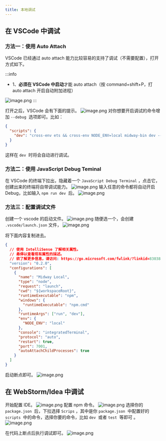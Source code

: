 ```yaml
---
title: 本地调试
---
```


## 在 VSCode 中调试

### 方法一：使用 Auto Attach

VSCode 已经通过 auto attach 能力比较容易的支持了调试（不需要配置），打开方式如下。

:::info

- 1、**必须在 VSCode 中启动**才能 auto attach（按 command+shift+P，打 auto attach 开启自动附加进程）

![image.png](https://cdn.nlark.com/yuque/0/2020/png/501408/1587030210005-3110674f-aec7-47a3-b1c4-2dceceaccbe0.png#align=left&display=inline&height=219&margin=%5Bobject%20Object%5D&name=image.png&originHeight=438&originWidth=2446&size=111294&status=done&style=none&width=1223)
:::

打开之后，VSCode 会有下面的提示。
![image.png](https://cdn.nlark.com/yuque/0/2020/png/501408/1600960974458-3d965f74-d0cc-4be8-9228-5d1514f3ced1.png#align=left&display=inline&height=32&margin=%5Bobject%20Object%5D&name=image.png&originHeight=64&originWidth=1368&size=15786&status=done&style=none&width=684)
对你想要开启调试的命令增加 `--debug`  选项即可。比如：

```json
{
  "scripts": {
    "dev": "cross-env ets && cross-env NODE_ENV=local midway-bin dev --ts --debug"
  }
}
```

这样在 `dev`  时将会自动进行调试。

### 方法二：使用 JavaScript Debug Teminal

在 VSCode 的终端下拉出，隐藏着一个 `JavaScript Debug Terminal` ，点击它，创建出来的终端将自带调试能力。
![image.png](https://cdn.nlark.com/yuque/0/2020/png/501408/1600961364664-67885e44-3308-4c98-95ff-1af398dba9ae.png#align=left&display=inline&height=182&margin=%5Bobject%20Object%5D&name=image.png&originHeight=364&originWidth=1030&size=141353&status=done&style=none&width=515)
输入任意的命令都将自动开启 Debug，比如输入 `npm run dev`  后。
![image.png](https://cdn.nlark.com/yuque/0/2020/png/501408/1600961451349-29b4b0a7-5863-4ff3-a66c-db58eb1cc199.png#align=left&display=inline&height=522&margin=%5Bobject%20Object%5D&name=image.png&originHeight=1044&originWidth=2746&size=212246&status=done&style=none&width=1373)

### 方法三：配置调试文件

创建一个 vscode 的启动文件。
![image.png](https://cdn.nlark.com/yuque/0/2021/png/501408/1612503130603-a83b5e41-e6b9-49e6-be5a-4bfb993b48b7.png#align=left&display=inline&height=344&margin=%5Bobject%20Object%5D&name=image.png&originHeight=344&originWidth=645&size=28531&status=done&style=none&width=645)
随便选一个，会创建 `.vscode/launch.json` 文件，
![image.png](https://cdn.nlark.com/yuque/0/2021/png/501408/1612503193927-26976931-b53a-4144-bd57-c4d178d2d8ec.png#align=left&display=inline&height=231&margin=%5Bobject%20Object%5D&name=image.png&originHeight=231&originWidth=655&size=21494&status=done&style=none&width=655)

将下面内容复制进去。

```json
{
  // 使用 IntelliSense 了解相关属性。
  // 悬停以查看现有属性的描述。
  // 欲了解更多信息，请访问: https://go.microsoft.com/fwlink/?linkid=830387
  "version": "0.2.0",
  "configurations": [
    {
      "name": "Midway Local",
      "type": "node",
      "request": "launch",
      "cwd": "${workspaceRoot}",
      "runtimeExecutable": "npm",
      "windows": {
        "runtimeExecutable": "npm.cmd"
      },
      "runtimeArgs": ["run", "dev"],
      "env": {
        "NODE_ENV": "local"
      },
      "console": "integratedTerminal",
      "protocol": "auto",
      "restart": true,
      "port": 7001,
      "autoAttachChildProcesses": true
    }
  ]
}
```

启动断点即可。
![image.png](https://cdn.nlark.com/yuque/0/2021/png/501408/1612503389173-0f8e3219-0fe7-43d7-89c2-f0283bc249a9.png#align=left&display=inline&height=1020&margin=%5Bobject%20Object%5D&name=image.png&originHeight=1020&originWidth=1470&size=199463&status=done&style=none&width=1470)

## 在 WebStorm/Idea 中调试

开始配置 IDE。
![image.png](https://cdn.nlark.com/yuque/0/2020/png/501408/1587031125652-b33f5a18-8ae1-405f-b1a9-bd6ea923e099.png#align=left&display=inline&height=346&margin=%5Bobject%20Object%5D&name=image.png&originHeight=692&originWidth=1110&size=83457&status=done&style=none&width=555)
配置 npm 命令。
![image.png](https://cdn.nlark.com/yuque/0/2020/png/501408/1608369067606-9bd2faf2-757c-44e6-8ce1-c2d32508aedf.png#align=left&display=inline&height=473&margin=%5Bobject%20Object%5D&name=image.png&originHeight=946&originWidth=620&size=146092&status=done&style=none&width=310)
选择你的 `package.json`  后，下拉选择 `Scrips` ，其中是你 `package.json`  中配置好的 `scripts`  中的命令，选择你要的命令，比如 `dev`  或者 `test`  等即可 。
![image.png](https://cdn.nlark.com/yuque/0/2020/png/501408/1608369181502-5d1fabff-595a-4dd2-90a4-69e4d5963062.png#align=left&display=inline&height=533&margin=%5Bobject%20Object%5D&name=image.png&originHeight=1066&originWidth=1572&size=189712&status=done&style=none&width=786)

在代码上断点后执行调试即可。
![image.png](https://cdn.nlark.com/yuque/0/2020/png/501408/1587031866061-68fa841d-6030-45b3-ab74-adfa4264df74.png#align=left&display=inline&height=454&margin=%5Bobject%20Object%5D&name=image.png&originHeight=907&originWidth=1327&size=193255&status=done&style=none&width=663.5)
